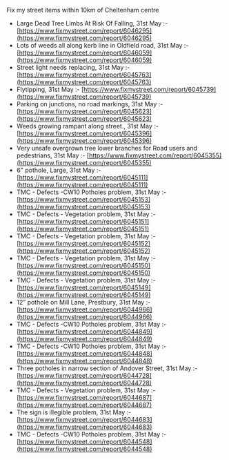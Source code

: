 Fix my street items within 10km of Cheltenham centre

<!-- fix_marker starts -->

- Large Dead Tree Limbs At Risk Of Falling, 31st May :- [https://www.fixmystreet.com/report/6046295](https://www.fixmystreet.com/report/6046295)
- Lots of weeds all along kerb line in Oldfield road, 31st May :- [https://www.fixmystreet.com/report/6046059](https://www.fixmystreet.com/report/6046059)
- Street light needs replacing, 31st May :- [https://www.fixmystreet.com/report/6045763](https://www.fixmystreet.com/report/6045763)
- Flytipping, 31st May :- [https://www.fixmystreet.com/report/6045739](https://www.fixmystreet.com/report/6045739)
- Parking on junctions, no road markings, 31st May :- [https://www.fixmystreet.com/report/6045623](https://www.fixmystreet.com/report/6045623)
- Weeds growing rampant along street., 31st May :- [https://www.fixmystreet.com/report/6045396](https://www.fixmystreet.com/report/6045396)
- Very unsafe overgrown tree lower branches for Road users and pedestrians, 31st May :- [https://www.fixmystreet.com/report/6045355](https://www.fixmystreet.com/report/6045355)
- 6" pothole, Large, 31st May :- [https://www.fixmystreet.com/report/6045111](https://www.fixmystreet.com/report/6045111)
- TMC - Defects -CW10 Potholes problem, 31st May :- [https://www.fixmystreet.com/report/6045153](https://www.fixmystreet.com/report/6045153)
- TMC - Defects - Vegetation problem, 31st May :- [https://www.fixmystreet.com/report/6045151](https://www.fixmystreet.com/report/6045151)
- TMC - Defects - Vegetation problem, 31st May :- [https://www.fixmystreet.com/report/6045152](https://www.fixmystreet.com/report/6045152)
- TMC - Defects - Vegetation problem, 31st May :- [https://www.fixmystreet.com/report/6045150](https://www.fixmystreet.com/report/6045150)
- TMC - Defects - Vegetation problem, 31st May :- [https://www.fixmystreet.com/report/6045149](https://www.fixmystreet.com/report/6045149)
- 12” pothole on Mill Lane, Prestbury, 31st May :- [https://www.fixmystreet.com/report/6044966](https://www.fixmystreet.com/report/6044966)
- TMC - Defects -CW10 Potholes problem, 31st May :- [https://www.fixmystreet.com/report/6044849](https://www.fixmystreet.com/report/6044849)
- TMC - Defects -CW10 Potholes problem, 31st May :- [https://www.fixmystreet.com/report/6044848](https://www.fixmystreet.com/report/6044848)
- Three potholes in narrow section of Andover Street, 31st May :- [https://www.fixmystreet.com/report/6044728](https://www.fixmystreet.com/report/6044728)
- TMC - Defects - Vegetation problem, 31st May :- [https://www.fixmystreet.com/report/6044687](https://www.fixmystreet.com/report/6044687)
- The sign is illegible problem, 31st May :- [https://www.fixmystreet.com/report/6044683](https://www.fixmystreet.com/report/6044683)
- TMC - Defects -CW10 Potholes problem, 31st May :- [https://www.fixmystreet.com/report/6044548](https://www.fixmystreet.com/report/6044548)

<!-- fix_marker ends -->